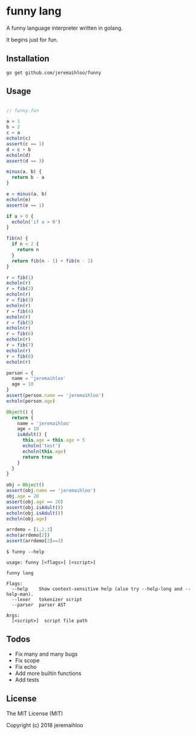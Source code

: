 # funny lang

A funny language interpreter written in golang.

It begins just for fun.

## Installation

```console
go get github.com/jeremaihloo/funny
```

## Usage

```javascript

// funny.fun

a = 1
b = 2
c = a
echoln(c)
assert(c == 1)
d = c + b
echoln(d)
assert(d == 3)

minus(a, b) {
  return b - a
}

e = minus(a, b)
echoln(e)
assert(e == 1)

if a > 0 {
  echoln('if a > 0')
}

fib(n) {
  if n < 2 {
    return n
  }
  return fib(n - 1) + fib(n - 2)
}

r = fib(1)
echoln(r)
r = fib(2)
echoln(r)
r = fib(3)
echoln(r)
r = fib(4)
echoln(r)
r = fib(5)
echoln(r)
r = fib(6)
echoln(r)
r = fib(7)
echoln(r)
r = fib(8)
echoln(r)

person = {
  name = 'jeremaihloo'
  age = 10
}
assert(person.name == 'jeremaihloo')
echoln(person.age)

Object() {
  return {
    name = 'jeremaihloo'
    age = 10
    isAdult() {
      this.age = this.age + 5
      echoln('test')
      echoln(this.age)
      return true
    }
  }
}

obj = Object()
assert(obj.name == 'jeremaihloo')
obj.age = 20
assert(obj.age == 20)
assert(obj.isAdult())
echoln(obj.isAdult())
echoln(obj.age)

arrdemo = [1,2,3]
echo(arrdemo[2])
assert(arrdemo[2]==3)
```

```console
$ funny --help

usage: funny [<flags>] [<script>]

funny lang

Flags:
  --help    Show context-sensitive help (also try --help-long and --help-man).
  --lexer   tokenizer script
  --parser  parser AST

Args:
  [<script>]  script file path
```

## Todos

- Fix many and many bugs
- Fix scope
- Fix echo
- Add more builtin functions
- Add tests

## License

The MIT License (MIT)

Copyright (c) 2018 jeremaihloo
